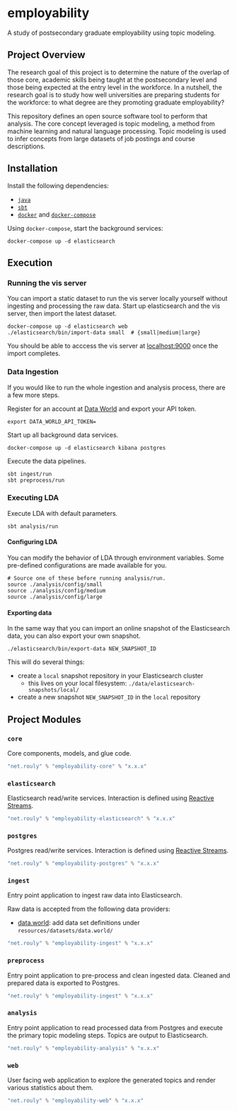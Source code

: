 # employability

A study of postsecondary graduate employability using topic modeling.

## Project Overview

The research goal of this project is to determine the nature of the overlap of those core, academic skills being taught at the postsecondary level and those being expected at the entry level in the workforce.
In a nutshell, the research goal is to study how well universities are preparing students for the workforce: to what degree are they promoting graduate employability?

This repository defines an open source software tool to perform that analysis.
The core concept leveraged is topic modeling, a method from machine learning and natural language processing.
Topic modeling is used to infer concepts from large datasets of job postings and course descriptions.

## Installation

Install the following dependencies:

* [`java`](https://www.java.com/en/)
* [`sbt`](https://www.scala-sbt.org/)
* [`docker`](https://www.docker.com/) and [`docker-compose`](https://docs.docker.com/compose/)

Using `docker-compose`, start the background services:

    docker-compose up -d elasticsearch

## Execution

### Running the vis server

You can import a static dataset to run the vis server locally yourself without ingesting and processing the raw data.
Start up elasticsearch and the vis server, then import the latest dataset.

    docker-compose up -d elasticsearch web
    ./elasticsearch/bin/import-data small  # {small|medium|large}

You should be able to acccess the vis server at [localhost:9000](localhost:9000) once the import completes.

### Data Ingestion

If you would like to run the whole ingestion and analysis process, there are a few more steps.

Register for an account at [Data World](https://data.world) and export your API token.

    export DATA_WORLD_API_TOKEN=

Start up all background data services.

    docker-compose up -d elasticsearch kibana postgres

Execute the data pipelines.

    sbt ingest/run
    sbt preprocess/run

### Executing LDA

Execute LDA with default parameters.

    sbt analysis/run

#### Configuring LDA

You can modify the behavior of LDA through environment variables.
Some pre-defined configurations are made available for you.

    # Source one of these before running analysis/run.
    source ./analysis/config/small
    source ./analysis/config/medium
    source ./analysis/config/large

#### Exporting data

In the same way that you can import an online snapshot of the Elasticsearch data, you can also export your own snapshot.

    ./elasticsearch/bin/export-data NEW_SNAPSHOT_ID

This will do several things:

  * create a `local` snapshot repository in your Elasticsearch cluster
    * this lives on your local filesystem: `./data/elasticsearch-snapshots/local/`
  * create a new snapshot `NEW_SNAPSHOT_ID` in the `local` repository

## Project Modules

### `core`

Core components, models, and glue code.

```scala
"net.rouly" % "employability-core" % "x.x.x"
```

### `elasticsearch`

Elasticsearch read/write services.
Interaction is defined using [Reactive Streams](http://www.reactive-streams.org/).

```scala
"net.rouly" % "employability-elasticsearch" % "x.x.x"
```

### `postgres`

Postgres read/write services.
Interaction is defined using [Reactive Streams](http://www.reactive-streams.org/).

```scala
"net.rouly" % "employability-postgres" % "x.x.x"
```

### `ingest`

Entry point application to ingest raw data into Elasticsearch.

Raw data is accepted from the following data providers:
* [data.world](https://data.world): add data set definitions under `resources/datasets/data.world/`

```scala
"net.rouly" % "employability-ingest" % "x.x.x"
```

### `preprocess`

Entry point application to pre-process and clean ingested data.
Cleaned and prepared data is exported to Postgres.

```scala
"net.rouly" % "employability-ingest" % "x.x.x"
```

### `analysis`

Entry point application to read processed data from Postgres and execute the primary topic modeling steps.
Topics are output to Elasticsearch.

```scala
"net.rouly" % "employability-analysis" % "x.x.x"
```

### `web`

User facing web application to explore the generated topics and render various statistics about them.

```scala
"net.rouly" % "employability-web" % "x.x.x"
```
